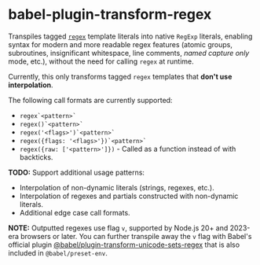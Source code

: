 # babel-plugin-transform-regex

Transpiles tagged [`regex`](https://github.com/slevithan/regex) template literals into native `RegExp` literals, enabling syntax for modern and more readable regex features (atomic groups, subroutines, insignificant whitespace, line comments, *named capture only* mode, etc.), without the need for calling `regex` at runtime.

Currently, this only transforms tagged `regex` templates that **don't use interpolation**.

The following call formats are currently supported:

- `` regex`<pattern>` ``
- `` regex()`<pattern>` ``
- `` regex('<flags>')`<pattern>` ``
- `` regex({flags: '<flags>'})`<pattern>` ``
- `regex({raw: ['<pattern>']})` - Called as a function instead of with backticks.

**TODO:** Support additional usage patterns:

- Interpolation of non-dynamic literals (strings, regexes, etc.).
- Interpolation of regexes and partials constructed with non-dynamic literals.
- Additional edge case call formats.

<!-- Examples of edge case call formats:
- `` regex(`<flags>`)`<pattern>` ``, without interpolation of flags or with only literal strings interpolated
- `regex('<flags>')({raw: ['<pattern>']})`
- `regex({flags: '<flags>'})({raw: ['<pattern>']})`
- `regex({raw: [<strs>]}, <values>)`, with literal strs and values 
-->

**NOTE:** Outputted regexes use flag `v`, supported by Node.js 20+ and 2023-era browsers or later. You can further transpile away the `v` flag with Babel's official plugin [@babel/plugin-transform-unicode-sets-regex](https://babel.dev/docs/babel-plugin-transform-unicode-sets-regex) that is also included in `@babel/preset-env`.
